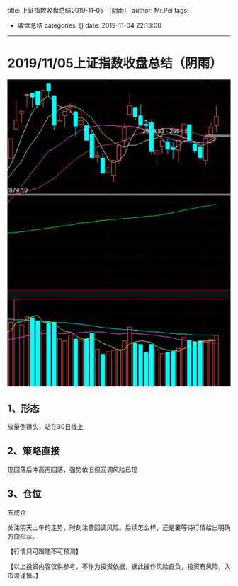 title: 上证指数收盘总结2019-11-05 （阴雨）
author: Mr.Pei
tags:

  - 收盘总结
categories: []
date: 2019-11-04  22:13:00
---
# 2019/11/05上证指数收盘总结（阴雨）

![](https://github.com/Soros1990/markDownImages/blob/master/20191105223036.png?raw=true)

## 1、形态

放量倒锤头，站在30日线上

## 2、策略直接

现回落后冲高再回落，强势依旧但回调风险已现

## 3、仓位
五成仓

关注明天上午的走势，时刻注意回调风险。后续怎么样，还是要等待行情给出明确方向指示。

【行情只可跟随不可预测】

【以上投资内容仅供参考，不作为投资依据，据此操作风险自负，投资有风险，入市须谨慎。】